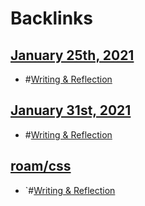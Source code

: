 
# Backlinks
## [January 25th, 2021](<January 25th, 2021.md>)
- #[Writing & Reflection](<Writing & Reflection.md>)

## [January 31st, 2021](<January 31st, 2021.md>)
- #[Writing & Reflection](<Writing & Reflection.md>)

## [roam/css](<roam/css.md>)
- `#[Writing & Reflection](<Writing & Reflection.md>)

